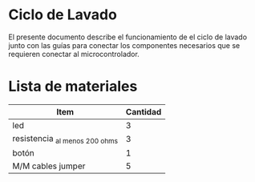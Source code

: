 # Ciclo de Lavado

El presente documento describe el funcionamiento de el ciclo de lavado junto con las guías para conectar los componentes necesarios que se requieren conectar al microcontrolador.

# Lista de materiales

|   Item	|   Cantidad	|
|---	|---	|
|   led	|  3 	|
|   resistencia <sub>al menos 200 ohms</sub>	|   3	|
|   botón	|   1	|
|   M/M cables jumper    |   5    |

